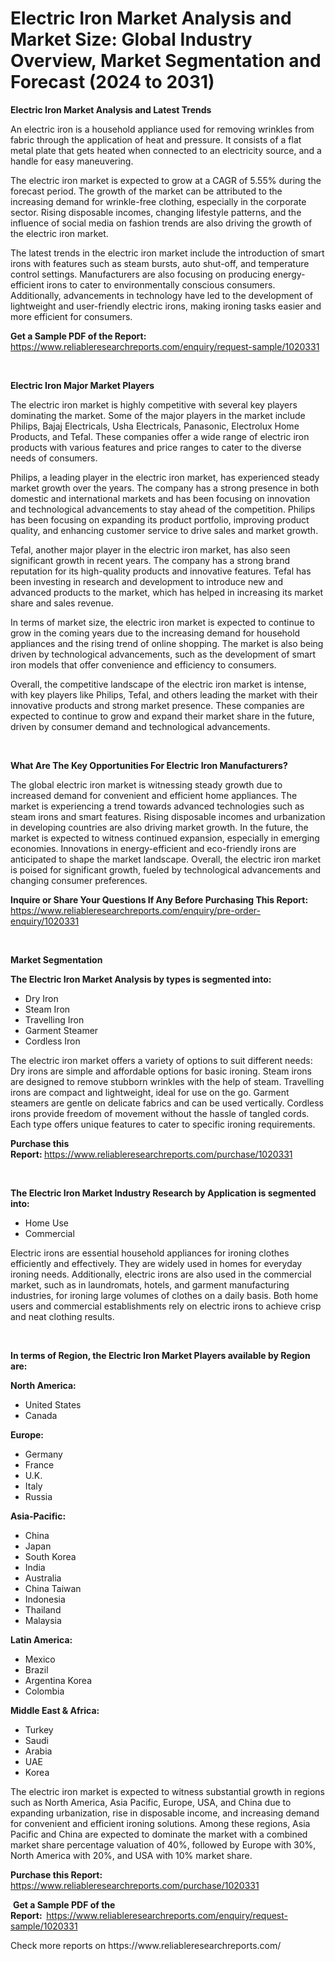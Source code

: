 <p><h1>Electric Iron Market Analysis and Market Size: Global Industry Overview, Market Segmentation and Forecast (2024 to 2031)</h1></p><p><strong>Electric Iron Market Analysis and Latest Trends</strong></p>
<p><p>An electric iron is a household appliance used for removing wrinkles from fabric through the application of heat and pressure. It consists of a flat metal plate that gets heated when connected to an electricity source, and a handle for easy maneuvering.</p><p>The electric iron market is expected to grow at a CAGR of 5.55% during the forecast period. The growth of the market can be attributed to the increasing demand for wrinkle-free clothing, especially in the corporate sector. Rising disposable incomes, changing lifestyle patterns, and the influence of social media on fashion trends are also driving the growth of the electric iron market.</p><p>The latest trends in the electric iron market include the introduction of smart irons with features such as steam bursts, auto shut-off, and temperature control settings. Manufacturers are also focusing on producing energy-efficient irons to cater to environmentally conscious consumers. Additionally, advancements in technology have led to the development of lightweight and user-friendly electric irons, making ironing tasks easier and more efficient for consumers.</p></p>
<p><strong>Get a Sample PDF of the Report:&nbsp;</strong> <a href="https://www.reliableresearchreports.com/enquiry/request-sample/1020331">https://www.reliableresearchreports.com/enquiry/request-sample/1020331</a></p>
<p>&nbsp;</p>
<p><strong>Electric Iron Major Market Players</strong></p>
<p><p>The electric iron market is highly competitive with several key players dominating the market. Some of the major players in the market include Philips, Bajaj Electricals, Usha Electricals, Panasonic, Electrolux Home Products, and Tefal. These companies offer a wide range of electric iron products with various features and price ranges to cater to the diverse needs of consumers.</p><p>Philips, a leading player in the electric iron market, has experienced steady market growth over the years. The company has a strong presence in both domestic and international markets and has been focusing on innovation and technological advancements to stay ahead of the competition. Philips has been focusing on expanding its product portfolio, improving product quality, and enhancing customer service to drive sales and market growth.</p><p>Tefal, another major player in the electric iron market, has also seen significant growth in recent years. The company has a strong brand reputation for its high-quality products and innovative features. Tefal has been investing in research and development to introduce new and advanced products to the market, which has helped in increasing its market share and sales revenue.</p><p>In terms of market size, the electric iron market is expected to continue to grow in the coming years due to the increasing demand for household appliances and the rising trend of online shopping. The market is also being driven by technological advancements, such as the development of smart iron models that offer convenience and efficiency to consumers.</p><p>Overall, the competitive landscape of the electric iron market is intense, with key players like Philips, Tefal, and others leading the market with their innovative products and strong market presence. These companies are expected to continue to grow and expand their market share in the future, driven by consumer demand and technological advancements.</p></p>
<p>&nbsp;</p>
<p><strong>What Are The Key Opportunities For Electric Iron Manufacturers?</strong></p>
<p><p>The global electric iron market is witnessing steady growth due to increased demand for convenient and efficient home appliances. The market is experiencing a trend towards advanced technologies such as steam irons and smart features. Rising disposable incomes and urbanization in developing countries are also driving market growth. In the future, the market is expected to witness continued expansion, especially in emerging economies. Innovations in energy-efficient and eco-friendly irons are anticipated to shape the market landscape. Overall, the electric iron market is poised for significant growth, fueled by technological advancements and changing consumer preferences.</p></p>
<p><strong>Inquire or Share Your Questions If Any Before Purchasing This Report:</strong> <a href="https://www.reliableresearchreports.com/enquiry/pre-order-enquiry/1020331">https://www.reliableresearchreports.com/enquiry/pre-order-enquiry/1020331</a></p>
<p>&nbsp;</p>
<p><strong>Market Segmentation</strong></p>
<p><strong>The Electric Iron Market Analysis by types is segmented into:</strong></p>
<p><ul><li>Dry Iron</li><li>Steam Iron</li><li>Travelling Iron</li><li>Garment Steamer</li><li>Cordless Iron</li></ul></p>
<p><p>The electric iron market offers a variety of options to suit different needs: Dry irons are simple and affordable options for basic ironing. Steam irons are designed to remove stubborn wrinkles with the help of steam. Travelling irons are compact and lightweight, ideal for use on the go. Garment steamers are gentle on delicate fabrics and can be used vertically. Cordless irons provide freedom of movement without the hassle of tangled cords. Each type offers unique features to cater to specific ironing requirements.</p></p>
<p><strong>Purchase this Report:&nbsp;</strong><a href="https://www.reliableresearchreports.com/purchase/1020331">https://www.reliableresearchreports.com/purchase/1020331</a></p>
<p>&nbsp;</p>
<p><strong>The Electric Iron Market Industry Research by Application is segmented into:</strong></p>
<p><ul><li>Home Use</li><li>Commercial</li></ul></p>
<p><p>Electric irons are essential household appliances for ironing clothes efficiently and effectively. They are widely used in homes for everyday ironing needs. Additionally, electric irons are also used in the commercial market, such as in laundromats, hotels, and garment manufacturing industries, for ironing large volumes of clothes on a daily basis. Both home users and commercial establishments rely on electric irons to achieve crisp and neat clothing results.</p></p>
<p>&nbsp;</p>
<p><strong>In terms of Region, the Electric Iron Market Players available by Region are:</strong></p>
<p>
    <p> <strong> North America: </strong>
        <ul>
            <li>United States</li>
            <li>Canada</li>
        </ul>
        </p> 
    <p> <strong> Europe: </strong>
        <ul>
            <li>Germany</li>
            <li>France</li>
            <li>U.K.</li>
            <li>Italy</li>
            <li>Russia</li>
        </ul>
        </p> 
    <p> <strong> Asia-Pacific: </strong>
        <ul>
            <li>China</li>
            <li>Japan</li>
            <li>South Korea</li>
            <li>India</li>
            <li>Australia</li>
            <li>China Taiwan</li>
            <li>Indonesia</li>
            <li>Thailand</li>
            <li>Malaysia</li>
        </ul>
        </p> 
    <p> <strong> Latin America: </strong>
        <ul>
            <li>Mexico</li>
            <li>Brazil</li>
            <li>Argentina Korea</li>
            <li>Colombia</li>
        </ul>
        </p> 
    <p> <strong> Middle East & Africa: </strong>
        <ul>
            <li>Turkey</li>
            <li>Saudi</li>
            <li>Arabia</li>
            <li>UAE</li>
            <li>Korea</li>
        </ul>
    </p>
    </p>
<p><p>The electric iron market is expected to witness substantial growth in regions such as North America, Asia Pacific, Europe, USA, and China due to expanding urbanization, rise in disposable income, and increasing demand for convenient and efficient ironing solutions. Among these regions, Asia Pacific and China are expected to dominate the market with a combined market share percentage valuation of 40%, followed by Europe with 30%, North America with 20%, and USA with 10% market share.</p></p>
<p><strong>Purchase this Report: </strong><a href="https://www.reliableresearchreports.com/purchase/1020331">https://www.reliableresearchreports.com/purchase/1020331</a></p>
<p>&nbsp;<strong>Get a Sample PDF of the Report:&nbsp;&nbsp;</strong><a href="https://www.reliableresearchreports.com/enquiry/request-sample/1020331">https://www.reliableresearchreports.com/enquiry/request-sample/1020331</a></p>
<p><strong></strong></p>
<p>Check more reports on https://www.reliableresearchreports.com/</p>